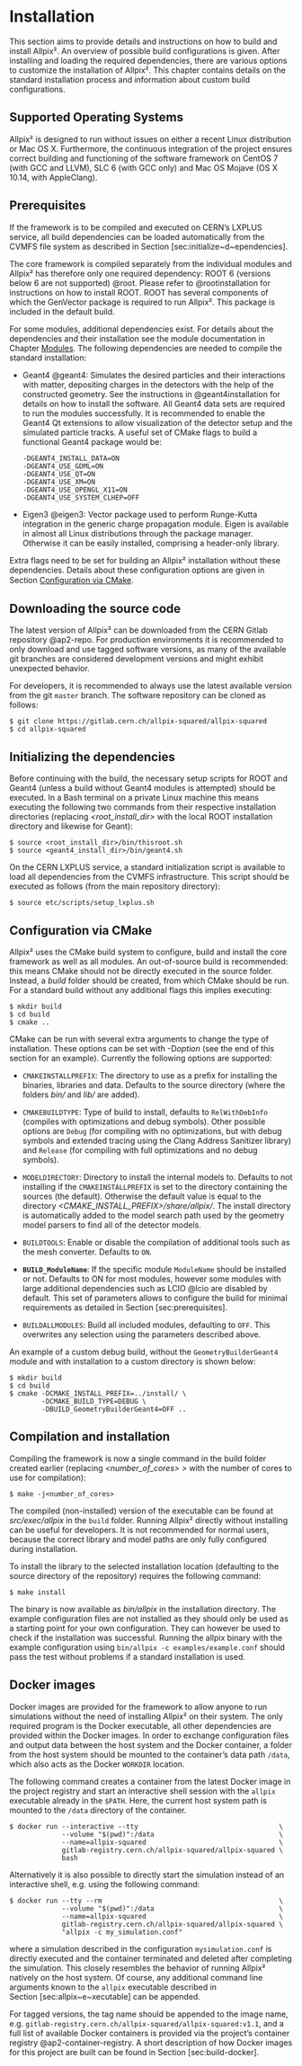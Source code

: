 Installation
============

This section aims to provide details and instructions on how to build
and install Allpix². An overview of possible build configurations is
given. After installing and loading the required dependencies, there are
various options to customize the installation of Allpix². This chapter
contains details on the standard installation process and information
about custom build configurations.

Supported Operating Systems 
---------------------------

Allpix² is designed to run without issues on either a recent Linux
distribution or Mac OS X. Furthermore, the continuous integration of the
project ensures correct building and functioning of the software
framework on CentOS 7 (with GCC and LLVM), SLC 6 (with GCC only) and Mac
OS Mojave (OS X 10.14, with AppleClang).

Prerequisites 
-------------

If the framework is to be compiled and executed on CERN’s LXPLUS
service, all build dependencies can be loaded automatically from the
CVMFS file system as described in
Section [sec:initialize~d~ependencies].

The core framework is compiled separately from the individual modules
and Allpix² has therefore only one required dependency: ROOT 6 (versions
below 6 are not supported) @root. Please refer to @rootinstallation for
instructions on how to install ROOT. ROOT has several components of
which the GenVector package is required to run Allpix². This package is
included in the default build.

For some modules, additional dependencies exist. For details about the
dependencies and their installation see the module documentation in
Chapter [Modules](modules.md). The following dependencies are needed to compile
the standard installation:

-   Geant4 @geant4: Simulates the desired particles and their
    interactions with matter, depositing charges in the detectors with
    the help of the constructed geometry. See the instructions
    in @geant4installation for details on how to install the software.
    All Geant4 data sets are required to run the modules successfully.
    It is recommended to enable the Geant4 Qt extensions to allow
    visualization of the detector setup and the simulated particle
    tracks. A useful set of CMake flags to build a functional Geant4
    package would be:

        -DGEANT4_INSTALL_DATA=ON
        -DGEANT4_USE_GDML=ON
        -DGEANT4_USE_QT=ON
        -DGEANT4_USE_XM=ON
        -DGEANT4_USE_OPENGL_X11=ON
        -DGEANT4_USE_SYSTEM_CLHEP=OFF

-   Eigen3 @eigen3: Vector package used to perform Runge-Kutta
    integration in the generic charge propagation module. Eigen is
    available in almost all Linux distributions through the package
    manager. Otherwise it can be easily installed, comprising a
    header-only library.

Extra flags need to be set for building an Allpix² installation without
these dependencies. Details about these configuration options are given
in Section [Conﬁguration via CMake](installation.md#configuration-via-cmake).

Downloading the source code
---------------------------

The latest version of Allpix² can be downloaded from the CERN Gitlab
repository @ap2-repo. For production environments it is recommended to
only download and use tagged software versions, as many of the available
git branches are considered development versions and might exhibit
unexpected behavior.

For developers, it is recommended to always use the latest available
version from the git `master` branch. The software repository can be
cloned as follows:

    $ git clone https://gitlab.cern.ch/allpix-squared/allpix-squared
    $ cd allpix-squared

Initializing the dependencies
-----------------------------

Before continuing with the build, the necessary setup scripts for ROOT
and Geant4 (unless a build without Geant4 modules is attempted) should
be executed. In a Bash terminal on a private Linux machine this means
executing the following two commands from their respective installation
directories (replacing *\<root\_install\_dir\>* with the local ROOT
installation directory and likewise for Geant):

    $ source <root_install_dir>/bin/thisroot.sh
    $ source <geant4_install_dir>/bin/geant4.sh

On the CERN LXPLUS service, a standard initialization script is
available to load all dependencies from the CVMFS infrastructure. This
script should be executed as follows (from the main repository
directory):

    $ source etc/scripts/setup_lxplus.sh

Configuration via CMake
-----------------------

Allpix² uses the CMake build system to configure, build and install the
core framework as well as all modules. An out-of-source build is
recommended: this means CMake should not be directly executed in the
source folder. Instead, a *build* folder should be created, from which
CMake should be run. For a standard build without any additional flags
this implies executing:

    $ mkdir build
    $ cd build
    $ cmake ..

CMake can be run with several extra arguments to change the type of
installation. These options can be set with -D*option* (see the end of
this section for an example). Currently the following options are
supported:

-   `CMAKEINSTALLPREFIX`: The directory to use as a prefix for
    installing the binaries, libraries and data. Defaults to the source
    directory (where the folders *bin/* and *lib/* are added).

-   `CMAKEBUILDTYPE`: Type of build to install, defaults to
    `RelWithDebInfo` (compiles with optimizations and debug symbols).
    Other possible options are `Debug` (for compiling with no
    optimizations, but with debug symbols and extended tracing using the
    Clang Address Sanitizer library) and `Release` (for compiling with
    full optimizations and no debug symbols).

-   `MODELDIRECTORY`: Directory to install the internal models to.
    Defaults to not installing if the `CMAKEINSTALLPREFIX` is set to the
    directory containing the sources (the default). Otherwise the
    default value is equal to the directory
    *\<CMAKE\_INSTALL\_PREFIX\>/share/allpix/*. The install directory is
    automatically added to the model search path used by the geometry
    model parsers to find all of the detector models.

-   `BUILDTOOLS`: Enable or disable the compilation of additional tools
    such as the mesh converter. Defaults to `ON`.

-   **`BUILD_ModuleName`**: If the specific module `ModuleName` should
    be installed or not. Defaults to ON for most modules, however some
    modules with large additional dependencies such as LCIO @lcio are
    disabled by default. This set of parameters allows to configure the
    build for minimal requirements as detailed in
    Section [sec:prerequisites].

-   `BUILDALLMODULES`: Build all included modules, defaulting to `OFF`.
    This overwrites any selection using the parameters described above.

An example of a custom debug build, without the `GeometryBuilderGeant4`
module and with installation to a custom directory is shown below:

    $ mkdir build
    $ cd build
    $ cmake -DCMAKE_INSTALL_PREFIX=../install/ \
            -DCMAKE_BUILD_TYPE=DEBUG \
            -DBUILD_GeometryBuilderGeant4=OFF ..

Compilation and installation
----------------------------

Compiling the framework is now a single command in the build folder
created earlier (replacing *\<number\_of\_cores\> \>* with the number of
cores to use for compilation):

    $ make -j<number_of_cores>

The compiled (non-installed) version of the executable can be found at
*src/exec/allpix* in the `build` folder. Running Allpix² directly
without installing can be useful for developers. It is not recommended
for normal users, because the correct library and model paths are only
fully configured during installation.

To install the library to the selected installation location (defaulting
to the source directory of the repository) requires the following
command:

    $ make install

The binary is now available as *bin/allpix* in the installation
directory. The example configuration files are not installed as they
should only be used as a starting point for your own configuration. They
can however be used to check if the installation was successful. Running
the allpix binary with the example configuration using
`bin/allpix -c examples/example.conf` should pass the test without
problems if a standard installation is used.

Docker images 
-------------

Docker images are provided for the framework to allow anyone to run
simulations without the need of installing Allpix² on their system. The
only required program is the Docker executable, all other dependencies
are provided within the Docker images. In order to exchange
configuration files and output data between the host system and the
Docker container, a folder from the host system should be mounted to the
container’s data path `/data`, which also acts as the Docker `WORKDIR`
location.

The following command creates a container from the latest Docker image
in the project registry and start an interactive shell session with the
`allpix` executable already in the `$PATH`. Here, the current host
system path is mounted to the `/data` directory of the container.

    $ docker run --interactive --tty                                   \
                 --volume "$(pwd)":/data                               \
                 --name=allpix-squared                                 \
                 gitlab-registry.cern.ch/allpix-squared/allpix-squared \
                 bash

Alternatively it is also possible to directly start the simulation
instead of an interactive shell, e.g. using the following command:

    $ docker run --tty --rm                                            \
                 --volume "$(pwd)":/data                               \
                 --name=allpix-squared                                 \
                 gitlab-registry.cern.ch/allpix-squared/allpix-squared \
                 "allpix -c my_simulation.conf"

where a simulation described in the configuration `mysimulation.conf` is
directly executed and the container terminated and deleted after
completing the simulation. This closely resembles the behavior of
running Allpix² natively on the host system. Of course, any additional
command line arguments known to the `allpix` executable described in
Section [sec:allpix~e~xecutable] can be appended.

For tagged versions, the tag name should be appended to the image name,
e.g. `gitlab-registry.cern.ch/allpix-squared/allpix-squared:v1.1`, and a
full list of available Docker containers is provided via the project’s
container registry @ap2-container-registry. A short description of how
Docker images for this project are built can be found in
Section [sec:build-docker].
